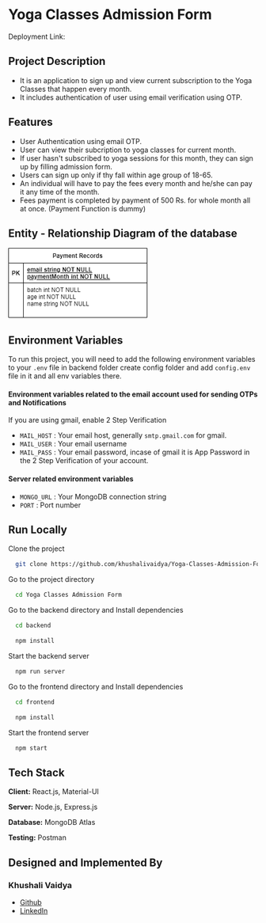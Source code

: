 # Yoga Classes Admission Form

Deployment Link:

## Project Description

-   It is an application to sign up and view current subscription to the Yoga Classes that happen every month.
-   It includes authentication of user using email verification using OTP.

## Features

-   User Authentication using email OTP.
-   User can view their subcription to yoga classes for current month.
-   If user hasn't subscribed to yoga sessions for this month, they can sign up by filling admission form.
-   Users can sign up only if thy fall within age group of 18-65.
-   An individual will have to pay the fees every month and he/she can pay it any time of the month.
-   Fees payment is completed by payment of 500 Rs. for whole month all at once. (Payment Function is dummy)

## Entity - Relationship Diagram of the database

![ER Diagram](Yoga%20Classes%20ERD.png)

## Environment Variables

To run this project, you will need to add the following environment variables to your `.env` file in backend folder create config folder and add `config.env` file in it and all env variables there.

#### Environment variables related to the email account used for sending OTPs and Notifications

If you are using gmail, enable 2 Step Verification

-   `MAIL_HOST` : Your email host, generally `smtp.gmail.com` for gmail.
-   `MAIL_USER` : Your email username
-   `MAIL_PASS` : Your email password, incase of gmail it is App Password in the 2 Step Verification of your account.

#### Server related environment variables

-   `MONGO_URL` : Your MongoDB connection string
-   `PORT` : Port number

## Run Locally

Clone the project

```bash
  git clone https://github.com/khushalivaidya/Yoga-Classes-Admission-Form.git
```

Go to the project directory

```bash
  cd Yoga Classes Admission Form
```

Go to the backend directory and Install dependencies

```bash
  cd backend
```

```bash
  npm install
```

Start the backend server

```bash
  npm run server
```

Go to the frontend directory and Install dependencies

```bash
  cd frontend
```

```bash
  npm install
```

Start the frontend server

```bash
  npm start
```

## Tech Stack

**Client:** React.js, Material-UI

**Server:** Node.js, Express.js

**Database:** MongoDB Atlas

**Testing:** Postman

## Designed and Implemented By

### Khushali Vaidya

-   [Github](https://github.com/khushalivaidya)
-   [LinkedIn](https://www.linkedin.com/in/khushalivaidya/)
